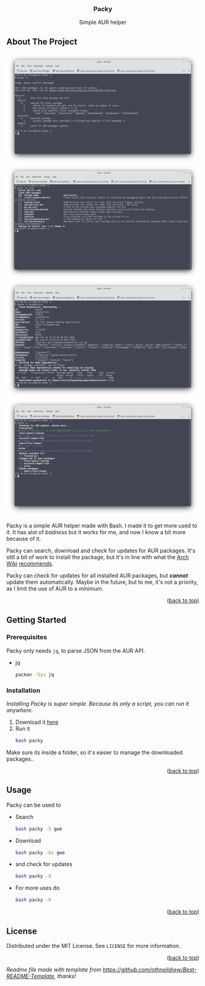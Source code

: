 <div id="top"></div>
<!--
*** Thanks for checking out the Best-README-Template. If you have a suggestion
*** that would make this better, please fork the repo and create a pull request
*** or simply open an issue with the tag "enhancement".
*** Don't forget to give the project a star!
*** Thanks again! Now go create something AMAZING! :D
-->

<!-- PROJECT LOGO -->
<br />
<div align="center">
  <h3 align="center">Packy</h3>
  <p align="center">
    Simple AUR helper
    <br />
  </p>
</div>



<!-- ABOUT THE PROJECT -->
## About The Project

![](screenshot2)
![](screenshot1)
![](screenshot3)
![](screenshot4)

Packy is a simple AUR helper made with Bash. I made it to get more used to it. It has alot of _badness_ but it works for me, and now I know a bit more because of it.

Packy can search, download and check for updates for AUR packages. It's still a bit of work to install the package, but it's in line with what the [Arch Wiki](https://wiki.archlinux.org/title/System_maintenance#Be_careful_with_unofficial_packages) [recommends](https://wiki.archlinux.org/title/Arch_User_Repository#Installing_and_upgrading_packages).

Packy can check for updates for all installed AUR packages, but ***cannot*** update them automatically. Maybe in the future, but to me, it's not a priority, as I limit the use of AUR to a minimum.

<p align="right">(<a href="#top">back to top</a>)</p>

<!-- GETTING STARTED -->
## Getting Started

### Prerequisites

Packy only needs ```jq```, to parse JSON from the AUR API.
* jq
  ```sh
  pacman -Syu jq
  ```

### Installation

_Installing Packy is super simple. Because its only a script, you can run it anywhere._

1. Download it [here](https://github.com/rtxx/scripts/blob/main/packy/packy)
2. Run it
   ```sh
   bash packy
   ```
Make sure its inside a folder, so it's easier to manage the downloaded packages..

<p align="right">(<a href="#top">back to top</a>)</p>



<!-- USAGE EXAMPLES -->
## Usage

Packy can be used to 

* Search
  ```sh
  bash packy -S gwe
  ```
* Download
  ```sh
  bash packy -Dx gwe
  ```
* and check for updates
  ```sh
  bash packy -U
  ```
* For more uses do
  ```sh
  bash packy -h
     ```
<p align="right">(<a href="#top">back to top</a>)</p>



<!-- LICENSE -->
## License

Distributed under the MIT License. See `LICENSE` for more information.

<p align="right">(<a href="#top">back to top</a>)</p>

_Readme file made with template from https://github.com/othneildrew/Best-README-Template, thanks!_

<!-- MARKDOWN LINKS & IMAGES -->
<!-- https://www.markdownguide.org/basic-syntax/#reference-style-links -->
[product-screenshot]: screenshot1.png

